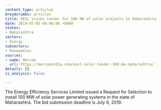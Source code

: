 ```yaml
---
content_type: articles
breadcrumbs: articles
title: EESL issues tender for 100 MW of solar projects in Maharashtra
date: 2019-07-03 04:00:00 +0000
states:
- Maharashtra
sectors:
- Energy
subsectors:
- Renewables
sources:
- name: Mercom
  url: https://mercomindia.com/eesl-solar-tender-100-mw-maharashtra/
details: []
is_analysis: false

---
```

The Energy Efficiency Services Limited issued a Request for Selection to install 100 MW of solar power generating systems in the state of Maharashtra. The bid submission deadline is July 9, 2019.